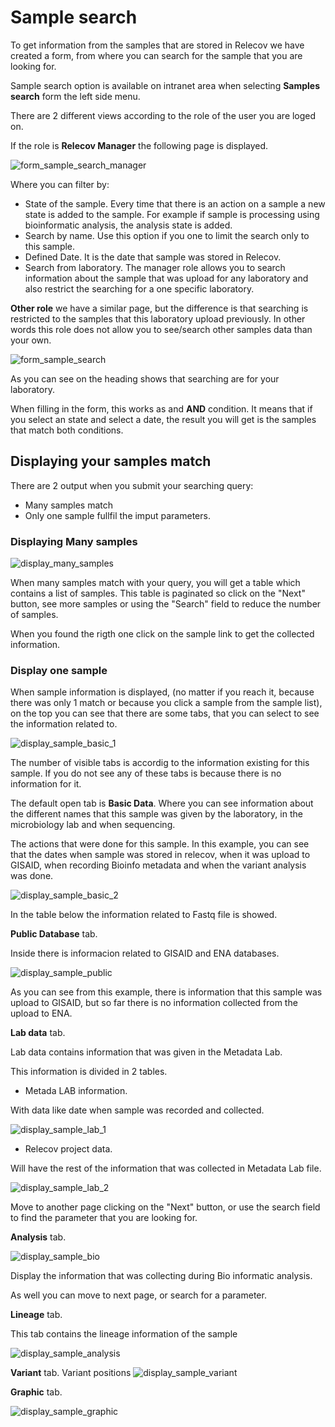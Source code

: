 # Sample search

To get information from the samples that are stored in Relecov we have created
a form, from where you can search for the sample that you are looking for.

Sample search option is available on intranet area when selecting **Samples search** 
form the left side menu.

There are 2 different views according to the role of the user you are loged on.

If the role is **Relecov Manager** the following page is displayed.

![form_sample_search_manager](img/form_sample_search_manager.png)

Where you can filter by:
- State of the sample. Every time that there is an action on a sample a new state 
is added to the sample. For example if sample is processing using bioinformatic
analysis, the analysis state is added. 
- Search by name. Use this option if you one to limit the search only to this sample.
- Defined Date. It is the date that sample was stored in Relecov.
- Search from laboratory. The manager role allows you to search information about
the sample that was upload for any laboratory and also restrict the searching for
a one specific laboratory.

**Other role** we have a similar page, but the difference is that searching is 
restricted to the samples that this laboratory upload previously. In other words
this role does not allow you to see/search other samples data than your own.

![form_sample_search](img/form_sample_search.png)

As you can see on the heading shows that searching are for your laboratory.

When filling in the form, this works as and **AND** condition. It means that if
you select an state and select a date, the result you will get is the samples 
that match both conditions.

## Displaying your samples match

There are 2 output when you submit your searching query:
- Many samples match
- Only one sample fullfil the imput parameters.

### Displaying Many samples

![display_many_samples](img/display_many_samples.png)

When many samples match with your query, you will get a table which contains a list 
of samples. This table is paginated so click on the "Next" button, see more samples
or using the "Search" field to reduce the number of samples.

When you found the rigth one click on the sample link to get the collected information.   

### Display one sample

When sample information is displayed, (no matter if you reach it, because there was
only 1 match or because you click  a sample from the sample list), on the top you 
can see that there are some tabs, that you can select to see the information related
to.

![display_sample_basic_1](img/display_sample_basic_1.png)

The number of visible tabs is accordig to the information existing for this sample.
If you do not see any of these tabs is because there is no information for it.

The default open tab is **Basic Data**. Where you can see information about the 
different names that this sample was given by the laboratory, in the microbiology 
lab and when sequencing.

The actions that were done for this sample. In this example, you can see that 
the dates when sample was stored in relecov, when it was upload to GISAID,
when recording Bioinfo metadata and when the variant analysis was done.

![display_sample_basic_2](img/display_sample_basic_2.png)

In the table below the information related to Fastq file is showed.


**Public Database** tab.

Inside there is informacion related to GISAID and ENA databases.

![display_sample_public](img/display_sample_public.png)

As you can see from this example, there is information that this sample was 
upload to GISAID, but so far there is no information collected from the upload 
to ENA.

**Lab data** tab.

Lab data contains information that was given in the Metadata Lab. 

This information is divided in 2 tables.
- Metada LAB information.

With data like date when sample was recorded and collected.

![display_sample_lab_1](img/display_sample_lab_1.png)

- Relecov project data.

Will have the rest of the information that was collected in Metadata Lab file.

![display_sample_lab_2](img/display_sample_lab_2.png)

Move to another page clicking on the "Next" button, or use the search field to find 
the parameter that you are looking for.

**Analysis** tab.

![display_sample_bio](img/display_sample_bio.png)

Display the information that was collecting during Bio informatic analysis. 

As well you can move to next page, or search for a parameter.


**Lineage** tab.

This tab contains the lineage information of the sample

![display_sample_analysis](img/display_sample_analysis.png)


**Variant** tab.
Variant positions 
![display_sample_variant](img/display_sample_variant.png)


**Graphic** tab.

![display_sample_graphic](img/display_sample_graphic.png)

